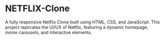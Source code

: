 # NETFLIX-Clone
A fully responsive Netflix Clone built using HTML, CSS, and JavaScript. This project replicates the UI/UX of Netflix, featuring a dynamic homepage, movie carousels, and interactive elements.

